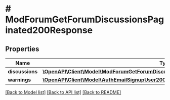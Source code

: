 # # ModForumGetForumDiscussionsPaginated200Response

## Properties

Name | Type | Description | Notes
------------ | ------------- | ------------- | -------------
**discussions** | [**\OpenAPI\Client\Model\ModForumGetForumDiscussionsPaginated200ResponseDiscussionsInner[]**](ModForumGetForumDiscussionsPaginated200ResponseDiscussionsInner.md) |  |
**warnings** | [**\OpenAPI\Client\Model\AuthEmailSignupUser200ResponseWarningsInner[]**](AuthEmailSignupUser200ResponseWarningsInner.md) |  | [optional]

[[Back to Model list]](../../README.md#models) [[Back to API list]](../../README.md#endpoints) [[Back to README]](../../README.md)
